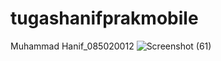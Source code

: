 # tugashanifprakmobile
Muhammad Hanif_085020012
![Screenshot (61)](https://user-images.githubusercontent.com/101883268/161279349-4b312f15-b045-4075-a745-a92284868365.png)
